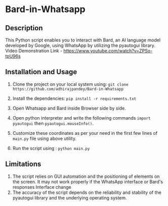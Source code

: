# Bard-in-Whatsapp

## Description
This Python script enables you to interact with Bard, an AI language model developed by Google, using WhatsApp by utilizing the pyautogui library.
Video Demonstration Link - https://www.youtube.com/watch?v=ZPSo-tpU96s

## Installation and Usage
1. Clone the project on your local system using: `git clone https://github.com/adhirajpandey/Bard-in-Whatsapp`

2. Install the dependencies: `pip install -r requirements.txt`

3. Open Whatsapp and Bard inside Browser side by side.

4. Open python interpreter and write the following commands `import pyautogui` then `pyautogui.mouseInfo()`.

5. Customize these coordinates as per your need in the first few lines of `main.py` file using above utility.

6. Run the script using : `python main.py`

## Limitations
1. The script relies on GUI automation and the positioning of elements on the screen. It may not work properly if the WhatsApp interface or Bard's responses Interface change
2. The accuracy of the script depends on the reliability and stability of the pyautogui library and the underlying operating system.
